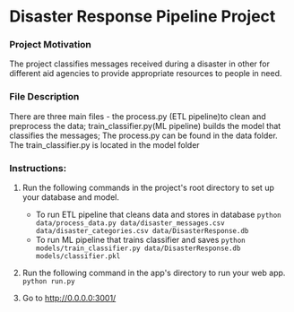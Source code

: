 # Disaster Response Pipeline Project
### Project Motivation
The project classifies messages received during a disaster in other for different aid agencies to provide 
appropriate resources to people in need.

### File Description
There are three main files - the process.py (ETL pipeline)to clean and preprocess the data; train_classifier.py(ML pipeline) builds the model that classifies the messages; 
The process.py can be found in the data folder. The train_classifier.py is located in the model folder


### Instructions:
1. Run the following commands in the project's root directory to set up your database and model.

    - To run ETL pipeline that cleans data and stores in database
        `python data/process_data.py data/disaster_messages.csv data/disaster_categories.csv data/DisasterResponse.db`
    - To run ML pipeline that trains classifier and saves
        `python models/train_classifier.py data/DisasterResponse.db models/classifier.pkl`

2. Run the following command in the app's directory to run your web app.
    `python run.py`

3. Go to http://0.0.0.0:3001/

